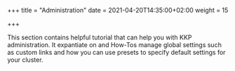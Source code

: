 +++
title = "Administration"
date = 2021-04-20T14:35:00+02:00
weight = 15

+++



This section contains helpful tutorial that can help you with KKP administration. It expantiate on and How-Tos manage global settings such as custom links and how you can use presets to specify default settings for your cluster.

